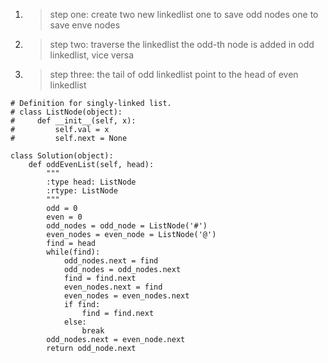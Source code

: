 1. > step one: create two new linkedlist
								one to save odd nodes
								one to save enve nodes

2. > step two: traverse the linkedlist
										the odd-th node is added in odd linkedlist, vice versa

3. > step three: the tail of odd linkedlist point to the head of even linkedlist
```
# Definition for singly-linked list.
# class ListNode(object):
#     def __init__(self, x):
#         self.val = x
#         self.next = None

class Solution(object):
    def oddEvenList(self, head):
        """
        :type head: ListNode
        :rtype: ListNode
        """
        odd = 0
        even = 0
        odd_nodes = odd_node = ListNode('#')
        even_nodes = even_node = ListNode('@')
        find = head
        while(find):
            odd_nodes.next = find
            odd_nodes = odd_nodes.next
            find = find.next
            even_nodes.next = find
            even_nodes = even_nodes.next
            if find:
                find = find.next
            else:
                break
        odd_nodes.next = even_node.next
        return odd_node.next
```
